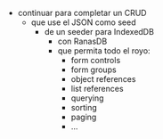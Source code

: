 + continuar para completar un CRUD
  + que use el JSON como seed
    + de un seeder para IndexedDB
      + con RanasDB
      + que permita todo el royo:
        + form controls
        + form groups
        + object references
        + list references
        + querying
        + sorting
        + paging
        + ...
